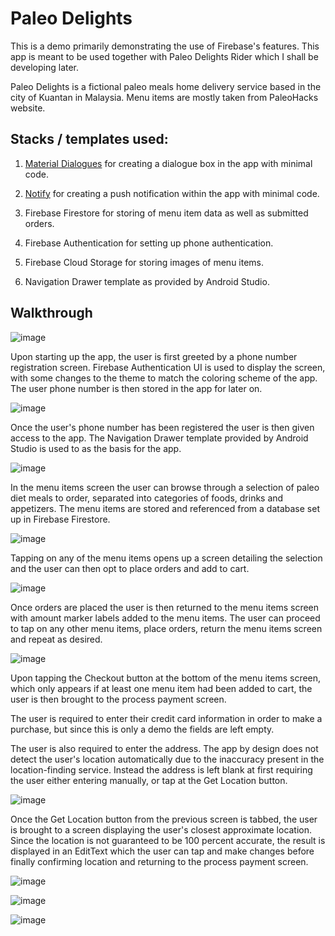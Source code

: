 # Paleo Delights

This is a demo primarily demonstrating the use of Firebase's features. This app is meant to be used together with Paleo Delights Rider which I shall be developing later. 

Paleo Delights is a fictional paleo meals home delivery service based in the city of Kuantan in Malaysia. Menu items are mostly taken from PaleoHacks website. 

## Stacks / templates used:

1. [Material Dialogues](https://github.com/afollestad/material-dialogs) for creating a dialogue box in the app with minimal code.

2. [Notify](https://github.com/Karn/notify) for creating a push notification within the app with minimal code.

3. Firebase Firestore for storing of menu item data as well as submitted orders.

4. Firebase Authentication for setting up phone authentication.

5. Firebase Cloud Storage for storing images of menu items.

6. Navigation Drawer template as provided by Android Studio. 

## Walkthrough 

![image](https://user-images.githubusercontent.com/40174427/83353722-267f2280-a387-11ea-8aad-3c39827fe34d.png)

Upon starting up the app, the user is first greeted by a phone number registration screen. Firebase Authentication UI is used to display the screen, with some changes to the theme to match the coloring scheme of the app. The user phone number is then stored in the app for later on.

![image](https://user-images.githubusercontent.com/40174427/83354036-2bdd6c80-a389-11ea-9003-609a8eb5f4a7.png)

Once the user's phone number has been registered the user is then given access to the app. The Navigation Drawer template provided by Android Studio is used to as the basis for the app. 

![image](https://user-images.githubusercontent.com/40174427/83354055-431c5a00-a389-11ea-971f-7fa9655e9e37.png)

In the menu items screen the user can browse through a selection of paleo diet meals to order, separated into categories of foods, drinks and appetizers. The menu items are stored and referenced from a database set up in Firebase Firestore.

![image](https://user-images.githubusercontent.com/40174427/83354071-57605700-a389-11ea-8dbb-d2fe0ae7346f.png)

Tapping on any of the menu items opens up a screen detailing the selection and the user can then opt to place orders and add to cart.

![image](https://user-images.githubusercontent.com/40174427/83354081-6a732700-a389-11ea-936a-bbba4f98df1b.png)

Once orders are placed the user is then returned to the menu items screen with amount marker labels added to the menu items. The user can proceed to tap on any other menu items, place orders, return the menu items screen and repeat as desired.

![image](https://user-images.githubusercontent.com/40174427/83354101-87a7f580-a389-11ea-8904-487e6564e149.png)

Upon tapping the Checkout button at the bottom of the menu items screen, which only appears if at least one menu item had been added to cart, the user is then brought to the process payment screen. 

The user is required to enter their credit card information in order to make a purchase, but since this is only a demo the fields are left empty.

The user is also required to enter the address. The app by design does not detect the user's location automatically due to the inaccuracy present in the location-finding service. Instead the address is left blank at first requiring the user either entering manually, or tap at the Get Location button.

![image](https://user-images.githubusercontent.com/40174427/83354117-9bebf280-a389-11ea-8ded-39d4d663911c.png)

Once the Get Location button from the previous screen is tabbed, the user is brought to a screen displaying the user's closest approximate location. Since the location is not guaranteed to be 100 percent accurate, the result is displayed in an EditText which the user can tap and make changes before finally confirming location and returning to the process payment screen.

![image](https://user-images.githubusercontent.com/40174427/83354130-b02fef80-a389-11ea-86d7-8f27dd9eff3a.png)



![image](https://user-images.githubusercontent.com/40174427/83354143-c2119280-a389-11ea-8d3e-c3aac78fd1db.png)

![image](https://user-images.githubusercontent.com/40174427/83354169-e2d9e800-a389-11ea-836e-acf87c510d10.png)
